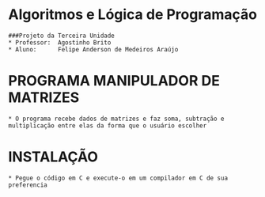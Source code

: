 # Algoritmos e Lógica de Programação
    ###Projeto da Terceira Unidade
    * Professor:  Agostinho Brito
    * Aluno:      Felipe Anderson de Medeiros Araújo
# PROGRAMA MANIPULADOR DE MATRIZES
    * O programa recebe dados de matrizes e faz soma, subtração e multiplicação entre elas da forma que o usuário escolher
# INSTALAÇÃO
    * Pegue o código em C e execute-o em um compilador em C de sua preferencia
